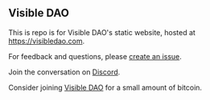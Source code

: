 ## Visible DAO

This is repo is for Visible DAO's static website,
hosted at https://visibledao.com.

For feedback and questions, please
[create an issue](https://github.com/visibledao/website/issues).

Join the conversation on [Discord](https://discord.gg/invite/G3WHg46x).

Consider joining
[Visible DAO](https://visibledao.com/join)
for a small amount of bitcoin.

